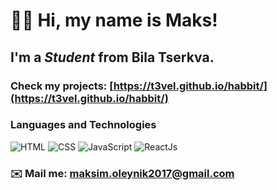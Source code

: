 # 👋🏻 Hi, my name is **Maks**!
## I'm a *Student* from Bila Tserkva.
### Check my projects: [https://t3vel.github.io/habbit/](https://t3vel.github.io/habbit/)
### Languages and Technologies 
![HTML](https://img.shields.io/badge/-HTML-090909?style=for-the-badge&logo=html5)
![CSS](https://img.shields.io/badge/-CSS-090909?style=for-the-badge&logo=css3)
![JavaScript](https://img.shields.io/badge/-JavaScript-090909?style=for-the-badge&logo=JavaScript)
![ReactJs](https://img.shields.io/badge/-ReactJs-090909?style=for-the-badge&logo=React)
### ✉️ Mail me: maksim.oleynik2017@gmail.com
#
